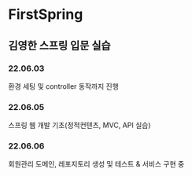 # FirstSpring
## 김영한 스프링 입문 실습
### 22.06.03
환경 세팅 및 controller 동작까지 진행
### 22.06.05
스프링 웹 개발 기초(정적컨텐츠, MVC, API 실습)
### 22.06.06
회원관리 도메인, 레포지토리 생성 및 테스트 & 서비스 구현 중  